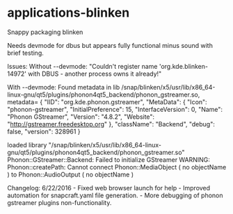 # applications-blinken
Snappy packaging blinken

Needs devmode for dbus but appears fully functional minus sound with brief testing.

Issues:
Without --devmode:
"Couldn't register name 'org.kde.blinken-14972' with DBUS - another process owns it already!"

With --devmode:
Found metadata in lib /snap/blinken/x5/usr/lib/x86_64-linux-gnu/qt5/plugins/phonon4qt5_backend/phonon_gstreamer.so, metadata=
{
    "IID": "org.kde.phonon.gstreamer",
    "MetaData": {
        "Icon": "phonon-gstreamer",
        "InitialPreference": 15,
        "InterfaceVersion": 0,
        "Name": "Phonon GStreamer",
        "Version": "4.8.2",
        "Website": "http://gstreamer.freedesktop.org"
    },
    "className": "Backend",
    "debug": false,
    "version": 328961
}


loaded library "/snap/blinken/x5/usr/lib/x86_64-linux-gnu/qt5/plugins/phonon4qt5_backend/phonon_gstreamer.so"
Phonon::GStreamer::Backend: Failed to initialize GStreamer
WARNING: Phonon::createPath: Cannot connect  Phonon::MediaObject ( no objectName ) to  Phonon::AudioOutput ( no objectName )


Changelog:
6/22/2016
    - Fixed web browser launch for help
    - Improved automation for snapcraft.yaml file generation.
    - More debugging of phonon gstreamer plugins non-functionality.
